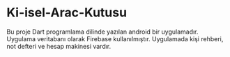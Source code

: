 # Ki-isel-Arac-Kutusu
Bu proje Dart programlama dilinde yazılan android bir uygulamadır. Uygulama veritabanı olarak Firebase kullanılmıştır. Uygulamada kişi rehberi, not defteri ve hesap makinesi vardır. 
